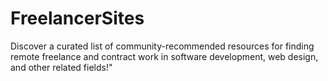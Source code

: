 # FreelancerSites
Discover a curated list of community-recommended resources for finding remote freelance and contract work in software development, web design, and other related fields!"
